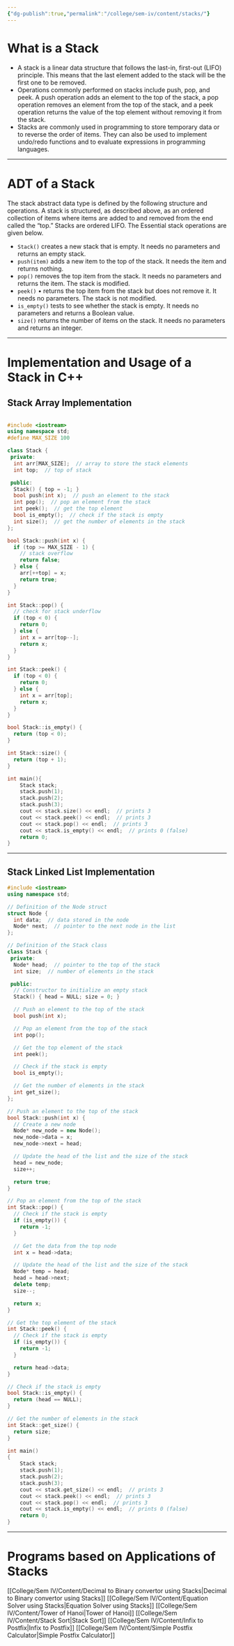 ```yaml
---
{"dg-publish":true,"permalink":"/college/sem-iv/content/stacks/"}
---
```


# What is a Stack

-  A stack is a linear data structure that follows the last-in, first-out (LIFO) principle. This means that the last element added to the stack will be the first one to be removed.
-  Operations commonly performed on stacks include push, pop, and peek. A push operation adds an element to the top of the stack, a pop operation removes an element from the top of the stack, and a peek operation returns the value of the top element without removing it from the stack.
- Stacks are commonly used in programming to store temporary data or to reverse the order of items. They can also be used to implement undo/redo functions and to evaluate expressions in programming languages.

___

# ADT of a Stack

The stack abstract data type is defined by the following structure and operations. A stack is structured, as described above, as an ordered collection of items where items are added to and removed from the end called the “top.” Stacks are ordered LIFO. The Essential stack operations are given below.

- `Stack()` creates a new stack that is empty. It needs no parameters and returns an empty stack.
- `push(item)` adds a new item to the top of the stack. It needs the item and returns nothing.
- `pop()` removes the top item from the stack. It needs no parameters and returns the item. The stack is modified.
- `peek()` • returns the top item from the stack but does not remove it. It needs no parameters. The stack is not modified.
- `is_empty()` tests to see whether the stack is empty. It needs no parameters and returns a Boolean value.
- `size()` returns the number of items on the stack. It needs no parameters and returns an integer.

___

# Implementation and Usage of a Stack in C++


## Stack Array Implementation

```Cpp

#include <iostream>
using namespace std;
#define MAX_SIZE 100

class Stack {
 private:
  int arr[MAX_SIZE];  // array to store the stack elements
  int top;  // top of stack

 public:
  Stack() { top = -1; }
  bool push(int x);  // push an element to the stack
  int pop();  // pop an element from the stack
  int peek();  // get the top element
  bool is_empty();  // check if the stack is empty
  int size();  // get the number of elements in the stack
};

bool Stack::push(int x) {
  if (top >= MAX_SIZE - 1) {
    // stack overflow
    return false;
  } else {
    arr[++top] = x;
    return true;
  }
}

int Stack::pop() {
  // check for stack underflow
  if (top < 0) {
    return 0;
  } else {
    int x = arr[top--];
    return x;
  }
}

int Stack::peek() {
  if (top < 0) {
    return 0;
  } else {
    int x = arr[top];
    return x;
  }
}

bool Stack::is_empty() {
  return (top < 0);
}

int Stack::size() {
  return (top + 1);
}

int main(){
	Stack stack;
	stack.push(1);
	stack.push(2);
	stack.push(3);
	cout << stack.size() << endl;  // prints 3
	cout << stack.peek() << endl;  // prints 3
	cout << stack.pop() << endl;  // prints 3
	cout << stack.is_empty() << endl;  // prints 0 (false)
	return 0;
}

```

___

## Stack Linked List Implementation

```Cpp
#include <iostream>
using namespace std;

// Definition of the Node struct
struct Node {
  int data;  // data stored in the node
  Node* next;  // pointer to the next node in the list
};

// Definition of the Stack class
class Stack {
 private:
  Node* head;  // pointer to the top of the stack
  int size;  // number of elements in the stack

 public:
  // Constructor to initialize an empty stack
  Stack() { head = NULL; size = 0; }

  // Push an element to the top of the stack
  bool push(int x);

  // Pop an element from the top of the stack
  int pop();

  // Get the top element of the stack
  int peek();

  // Check if the stack is empty
  bool is_empty();

  // Get the number of elements in the stack
  int get_size();
};

// Push an element to the top of the stack
bool Stack::push(int x) {
  // Create a new node
  Node* new_node = new Node();
  new_node->data = x;
  new_node->next = head;

  // Update the head of the list and the size of the stack
  head = new_node;
  size++;

  return true;
}

// Pop an element from the top of the stack
int Stack::pop() {
  // Check if the stack is empty
  if (is_empty()) {
    return -1;
  }

  // Get the data from the top node
  int x = head->data;

  // Update the head of the list and the size of the stack
  Node* temp = head;
  head = head->next;
  delete temp;
  size--;

  return x;
}

// Get the top element of the stack
int Stack::peek() {
  // Check if the stack is empty
  if (is_empty()) {
    return -1;
  }

  return head->data;
}

// Check if the stack is empty
bool Stack::is_empty() {
  return (head == NULL);
}

// Get the number of elements in the stack
int Stack::get_size() {
  return size;
}

int main()
{
	Stack stack;
	stack.push(1);
	stack.push(2);
	stack.push(3);
	cout << stack.get_size() << endl;  // prints 3
	cout << stack.peek() << endl;  // prints 3
	cout << stack.pop() << endl;  // prints 3
	cout << stack.is_empty() << endl;  // prints 0 (false)
	return 0;
}
```

___

# Programs based on Applications of Stacks

[[College/Sem IV/Content/Decimal to Binary convertor using Stacks\|Decimal to Binary convertor using Stacks]]
[[College/Sem IV/Content/Equation Solver using Stacks\|Equation Solver using Stacks]]
[[College/Sem IV/Content/Tower of Hanoi\|Tower of Hanoi]]
[[College/Sem IV/Content/Stack Sort\|Stack Sort]]
[[College/Sem IV/Content/Infix to Postfix\|Infix to Postfix]]
[[College/Sem IV/Content/Simple Postfix Calculator\|Simple Postfix Calculator]]


